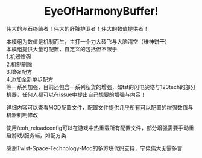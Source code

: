 <center> 
  <h1>EyeOfHarmonyBuffer!</h1>
</center>
伟大的赤石终结者！伟大的肝脏护卫者！伟大的数值提供者！  

本模组为数值是机制而生，主打一个力大砖飞与大脑清空（~~维神饼干~~）  
本模组提供大量可配置，自定义的包括但不限于  
1.机器增强  
2.机制删除  
3.增强配方  
4.添加全新单步配方  
等一系列加强，目前还包含一系列私货的增强，如tst的闪电尖塔与123tech的部分机器，任何人都可以在issue中提出自己想要的增强与内容！  

详细内容可以查看MOD配置文件，配置文件提供几乎所有可以配置的增强数值与机器机制修改  

使用/eoh_reloadconfig可以在游戏中热重载所有配置文件，部分增强需要手动重启游戏/服务端，如配方类  

感谢Twist-Space-Technology-Mod的多方块代码支持，宁佬伟大无需多言
